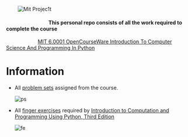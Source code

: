 &nbsp;&nbsp;&nbsp;&nbsp;&nbsp;&nbsp;&nbsp; ![Mit Projec1t](https://github.com/ezratweaver/MIT-6.0001-Introduction-To-Computer-Science-And-Programming-In-Python/assets/101545981/36c78775-2b63-4543-af6e-33858f4b0455)


  


#### &nbsp;&nbsp;&nbsp;&nbsp; &nbsp;&nbsp;&nbsp;&nbsp; &nbsp;&nbsp;&nbsp;&nbsp; &nbsp;&nbsp;&nbsp;&nbsp; &nbsp;&nbsp;&nbsp;&nbsp; &nbsp;&nbsp;&nbsp;&nbsp; &nbsp;&nbsp;&nbsp;&nbsp;   **This personal repo consists of all the work required to complete the course**
 &nbsp;&nbsp;&nbsp;&nbsp; &nbsp;&nbsp;&nbsp;&nbsp; &nbsp;&nbsp;&nbsp;&nbsp; &nbsp;&nbsp;&nbsp;&nbsp;   &nbsp; [MIT 6.0001 OpenCourseWare Introduction To Computer Science And Programming In Python](https://ocw.mit.edu/courses/6-0001-introduction-to-computer-science-and-programming-in-python-fall-2016/ "MIT 6.0001 OpenCourseWare Introduction To Computer Science And Programming In Python")
  
Information
===========

- All [problem sets](https://github.com/ezratweaver/MIT-6.0001-Introduction-To-Computer-Science-And-Programming-In-Python/tree/main/problem-sets "problem sets") assigned from the course.
  
  ![ps](https://github.com/ezratweaver/MIT-6.0001-Introduction-To-Computer-Science-And-Programming-In-Python/assets/101545981/319a7ea4-c28f-47e5-a3fc-e99e1e3130d1)

- All [finger exercises](https://github.com/ezratweaver/MIT-6.0001-Introduction-To-Computer-Science-And-Programming-In-Python/tree/main/finger-exercises "finger exercises") required by [Introduction to Computation and Programming Using Python, Third Edition](https://mitpress.mit.edu/9780262542364/introduction-to-computation-and-programming-using-python/ "Introduction to Computation and Programming Using Python, Third Edition")

  ![fe](https://github.com/ezratweaver/MIT-6.0001-Introduction-To-Computer-Science-And-Programming-In-Python/assets/101545981/ea055924-256d-409f-88f4-521eb183ef4a)
  
  
  

